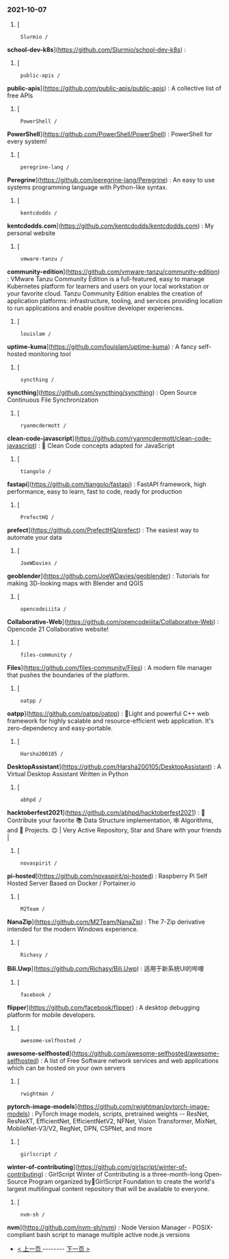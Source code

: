 ### 2021-10-07 
1. [
    

        Slurmio /
**school-dev-k8s**](https://github.com/Slurmio/school-dev-k8s) : 
1. [
    

        public-apis /
**public-apis**](https://github.com/public-apis/public-apis) : A collective list of free APIs
1. [
    

        PowerShell /
**PowerShell**](https://github.com/PowerShell/PowerShell) : PowerShell for every system!
1. [
    

        peregrine-lang /
**Peregrine**](https://github.com/peregrine-lang/Peregrine) : An easy to use systems programming language with Python-like syntax.
1. [
    

        kentcdodds /
**kentcdodds.com**](https://github.com/kentcdodds/kentcdodds.com) : My personal website
1. [
    

        vmware-tanzu /
**community-edition**](https://github.com/vmware-tanzu/community-edition) : VMware Tanzu Community Edition is a full-featured, easy to manage Kubernetes platform for learners and users on your local workstation or your favorite cloud. Tanzu Community Edition enables the creation of application platforms: infrastructure, tooling, and services providing location to run applications and enable positive developer experiences.
1. [
    

        louislam /
**uptime-kuma**](https://github.com/louislam/uptime-kuma) : A fancy self-hosted monitoring tool
1. [
    

        syncthing /
**syncthing**](https://github.com/syncthing/syncthing) : Open Source Continuous File Synchronization
1. [
    

        ryanmcdermott /
**clean-code-javascript**](https://github.com/ryanmcdermott/clean-code-javascript) : 🛁 Clean Code concepts adapted for JavaScript
1. [
    

        tiangolo /
**fastapi**](https://github.com/tiangolo/fastapi) : FastAPI framework, high performance, easy to learn, fast to code, ready for production
1. [
    

        PrefectHQ /
**prefect**](https://github.com/PrefectHQ/prefect) : The easiest way to automate your data
1. [
    

        JoeWDavies /
**geoblender**](https://github.com/JoeWDavies/geoblender) : Tutorials for making 3D-looking maps with Blender and QGIS
1. [
    

        opencodeiiita /
**Collaborative-Web**](https://github.com/opencodeiiita/Collaborative-Web) : Opencode 21 Collaborative website!
1. [
    

        files-community /
**Files**](https://github.com/files-community/Files) : A modern file manager that pushes the boundaries of the platform.
1. [
    

        oatpp /
**oatpp**](https://github.com/oatpp/oatpp) : 🌱Light and powerful C++ web framework for highly scalable and resource-efficient web application. It's zero-dependency and easy-portable.
1. [
    

        Harsha200105 /
**DesktopAssistant**](https://github.com/Harsha200105/DesktopAssistant) : A Virtual Desktop Assistant Written in Python
1. [
    

        abhpd /
**hacktoberfest2021**](https://github.com/abhpd/hacktoberfest2021) : 🌱 Contribute your favorite 📚 Data Structure implementation, 🕸 Algorithms, and 🎲 Projects. 😊 | Very Active Repository, Star and Share with your friends |
1. [
    

        novaspirit /
**pi-hosted**](https://github.com/novaspirit/pi-hosted) : Raspberry Pi Self Hosted Server Based on Docker / Portainer.io
1. [
    

        M2Team /
**NanaZip**](https://github.com/M2Team/NanaZip) : The 7-Zip derivative intended for the modern Windows experience.
1. [
    

        Richasy /
**Bili.Uwp**](https://github.com/Richasy/Bili.Uwp) : 适用于新系统UI的哔哩
1. [
    

        facebook /
**flipper**](https://github.com/facebook/flipper) : A desktop debugging platform for mobile developers.
1. [
    

        awesome-selfhosted /
**awesome-selfhosted**](https://github.com/awesome-selfhosted/awesome-selfhosted) : A list of Free Software network services and web applications which can be hosted on your own servers
1. [
    

        rwightman /
**pytorch-image-models**](https://github.com/rwightman/pytorch-image-models) : PyTorch image models, scripts, pretrained weights -- ResNet, ResNeXT, EfficientNet, EfficientNetV2, NFNet, Vision Transformer, MixNet, MobileNet-V3/V2, RegNet, DPN, CSPNet, and more
1. [
    

        girlscript /
**winter-of-contributing**](https://github.com/girlscript/winter-of-contributing) : GirlScript Winter of Contributing is a three-month-long Open-Source Program organized by🧡GirlScript Foundation to create the world's largest multilingual content repository that will be available to everyone.
1. [
    

        nvm-sh /
**nvm**](https://github.com/nvm-sh/nvm) : Node Version Manager - POSIX-compliant bash script to manage multiple active node.js versions 

- [ < 上一页 ](https://github.com/able8/github-trending-daily-record/blob/master/2021-10-06.md) -------- [ 下一页 > ](https://github.com/able8/github-trending-daily-record/blob/master/2021-10-08.md)
